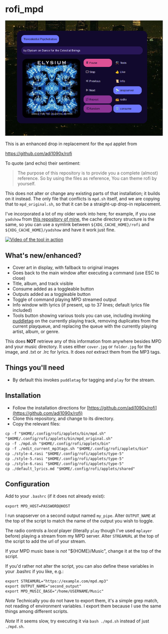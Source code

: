 # rofi_mpd

![rofi_mpd](https://github.com/uriel1998/rofi_mpd/raw/master/rofi_mpd.png)

This is an enhanced drop in replacement for the `mpd` applet from 

https://github.com/adi1090x/rofi

To quote (and echo) their sentiment:

> The purpose of this repository is to provide you a complete (almost) reference. So by using the files as reference, You can theme rofi by yourself.

This does not alter or change any existing parts of that installation; it builds on it instead. The only file that conflicts is `mpd.sh` itself, and we are copying that to `mpd_original.sh`, so that it can be a straight-up drop-in replacement.

I've incorporated a lot of my older work into here; for example, if you use `yadshow` from [this repository of mine](https://github.com/uriel1998/yolo-mpd), the cache directory structure is the same, so you can use a symlink between `${XDG_CACHE_HOME}/rofi` and `${XDG_CACHE_HOME}/yadshow` and have it work just fine.

[![Video of the tool in action](https://img.youtube.com/vi/wMw6T6OhgR0/0.jpg)](https://www.youtube.com/watch?wMw6T6OhgR0)

## What's new/enhanced?

* Cover art in display, with fallback to original images
* Goes back to the main window after executing a command (use ESC to close)
* Title, album, and track visible
* Consume added as a toggleable button
* Outputs added as a toggleable button
* Toggle of command playing MPD streamed output
* Info window with lyrics (if present, up to 37 lines; default lyrics file included)
* Tools button showing various tools you can use, including invoking [puddletag](https://docs.puddletag.net/)
on the currently playing track, removing duplicates from the current playqueue, 
and replacing the queue with the currently playing artist, album, or genre.

This does **NOT** retrieve any of this information from anywhere besides MPD and your 
music directory. It uses either `cover.jpg` or `folder.jpg` for the image, and .txt or .lrc 
for lyrics. It does *not* extract them from the MP3 tags.

## Things you'll need

* By default this invokes `puddletag` for tagging and `play` for the stream.

## Installation

* Follow the installation directions for [https://github.com/adi1090x/rofi](https://github.com/adi1090x/rofi)
* Clone this repository, and change to its directory.
* Copy the relevant files:

```
cp -f "$HOME/.config/rofi/applets/bin/mpd.sh" "$HOME/.config/rofi/applets/bin/mpd_original.sh"
cp -f ./mpd.sh "$HOME/.config/rofi/applets/bin"
cp -f ./edit_current_mp3tags.sh "$HOME/.config/rofi/applets/bin"
cp ./style-4.rasi "$HOME/.config/rofi/applets/type-5"
cp ./style-5.rasi "$HOME/.config/rofi/applets/type-5"
cp ./style-6.rasi "$HOME/.config/rofi/applets/type-5"
cp ./default_lyrics.md "$HOME/.config/rofi/applets/shared"
```

## Configuration

Add to your `.bashrc` (if it does not already exist):

`export MPD_HOST=PASSWORD@HOST`

I run snapserver on a second output named `my_pipe`.  Alter `OUTPUT_NAME` at the 
top of the script to match the name of the output you wish to toggle.

The radio controls a *local* player (literally `play` though I've used `mplayer` 
before) playing a stream from my MPD server.  Alter `STREAMURL` at the top of the 
script to add the url of your stream.

If your MPD music base is *not* "${HOME}/Music", change it at the top of the script.

If you'd rather not alter the script, you can also define these variables in your .bashrc if you like, e.g.:


```
export STREAMURL="https://example.com/mpd.mp3"
export OUTPUT_NAME="second_output" 
export MPD_MUSIC_BASE="/home/USERNAME/Music"
```

*Note* Technically you do not have to export them, it's a simple grep match, not 
reading of environment variables. I export them because I use the same things among 
different scripts.

*Note* If it seems slow, try executing it via `bash ./mpd.sh` instead of just `./mpd.sh`.
